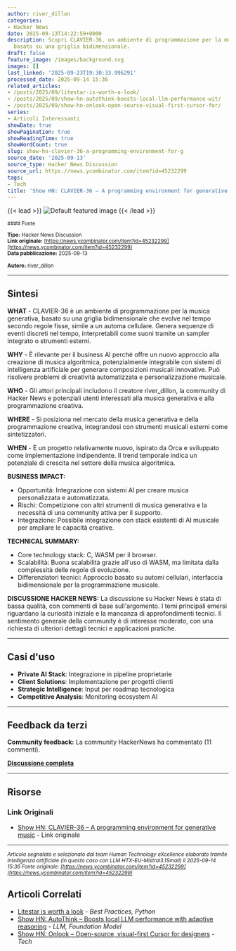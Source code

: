 ```yaml
---
author: river_dillon
categories:
- Hacker News
date: 2025-09-13T14:22:59+0000
description: Scopri CLAVIER-36, un ambiente di programmazione per la musica generativa
  basato su una griglia bidimensionale.
draft: false
feature_image: /images/background.svg
images: []
last_linked: '2025-09-23T19:30:33.996291'
processed_date: 2025-09-14 15:36
related_articles:
- /posts/2025/09/litestar-is-worth-a-look/
- /posts/2025/09/show-hn-autothink-boosts-local-llm-performance-wit/
- /posts/2025/09/show-hn-onlook-open-source-visual-first-cursor-for/
series:
- Articoli Interessanti
showDate: true
showPagination: true
showReadingTime: true
showWordCount: true
slug: show-hn-clavier-36-a-programming-environment-for-g
source_date: '2025-09-13'
source_type: Hacker News Discussion
source_url: https://news.ycombinator.com/item?id=45232299
tags:
- Tech
title: 'Show HN: CLAVIER-36 – A programming environment for generative music'
---
```


{{< lead >}}
![Default featured image](/images/background.svg)
{{< /lead >}}

<small>
#### Fonte

**Tipo:** Hacker News Discussion  
**Link originale:** [https://news.ycombinator.com/item?id=45232299](https://news.ycombinator.com/item?id=45232299)  
**Data pubblicazione:** 2025-09-13

**Autore:** river_dillon</small>

---

## Sintesi

**WHAT** - CLAVIER-36 è un ambiente di programmazione per la musica generativa, basato su una griglia bidimensionale che evolve nel tempo secondo regole fisse, simile a un automa cellulare. Genera sequenze di eventi discreti nel tempo, interpretabili come suoni tramite un sampler integrato o strumenti esterni.

**WHY** - È rilevante per il business AI perché offre un nuovo approccio alla creazione di musica algoritmica, potenzialmente integrabile con sistemi di intelligenza artificiale per generare composizioni musicali innovative. Può risolvere problemi di creatività automatizzata e personalizzazione musicale.

**WHO** - Gli attori principali includono il creatore river_dillon, la community di Hacker News e potenziali utenti interessati alla musica generativa e alla programmazione creativa.

**WHERE** - Si posiziona nel mercato della musica generativa e della programmazione creativa, integrandosi con strumenti musicali esterni come sintetizzatori.

**WHEN** - È un progetto relativamente nuovo, ispirato da Orca e sviluppato come implementazione indipendente. Il trend temporale indica un potenziale di crescita nel settore della musica algoritmica.

**BUSINESS IMPACT:**
- Opportunità: Integrazione con sistemi AI per creare musica personalizzata e automatizzata.
- Rischi: Competizione con altri strumenti di musica generativa e la necessità di una community attiva per il supporto.
- Integrazione: Possibile integrazione con stack esistenti di AI musicale per ampliare le capacità creative.

**TECHNICAL SUMMARY:**
- Core technology stack: C, WASM per il browser.
- Scalabilità: Buona scalabilità grazie all'uso di WASM, ma limitata dalla complessità delle regole di evoluzione.
- Differenziatori tecnici: Approccio basato su automi cellulari, interfaccia bidimensionale per la programmazione musicale.

**DISCUSSIONE HACKER NEWS:**
La discussione su Hacker News è stata di bassa qualità, con commenti di base sull'argomento. I temi principali emersi riguardano la curiosità iniziale e la mancanza di approfondimenti tecnici. Il sentimento generale della community è di interesse moderato, con una richiesta di ulteriori dettagli tecnici e applicazioni pratiche.

---

## Casi d'uso

- **Private AI Stack**: Integrazione in pipeline proprietarie
- **Client Solutions**: Implementazione per progetti clienti
- **Strategic Intelligence**: Input per roadmap tecnologica
- **Competitive Analysis**: Monitoring ecosystem AI

---

## Feedback da terzi

**Community feedback:** La community HackerNews ha commentato (11 commenti).

**[Discussione completa](https://news.ycombinator.com/item?id=45232299)**

---


## Risorse

### Link Originali
- [Show HN: CLAVIER-36 – A programming environment for generative music](https://news.ycombinator.com/item?id=45232299) - Link originale


---

*<small>Articolo segnalato e selezionato dal team Human Technology eXcellence elaborato tramite intelligenza artificiale (in questo caso con LLM HTX-EU-Mistral3.1Small) il 2025-09-14 15:36
Fonte originale: [https://news.ycombinator.com/item?id=45232299](https://news.ycombinator.com/item?id=45232299)</small>*

## Articoli Correlati

- [Litestar is worth a look](/posts/2025/09/litestar-is-worth-a-look/) - *Best Practices, Python*
- [Show HN: AutoThink – Boosts local LLM performance with adaptive reasoning](/posts/2025/09/show-hn-autothink-boosts-local-llm-performance-wit/) - *LLM, Foundation Model*
- [Show HN: Onlook – Open-source, visual-first Cursor for designers](/posts/2025/09/show-hn-onlook-open-source-visual-first-cursor-for/) - *Tech*